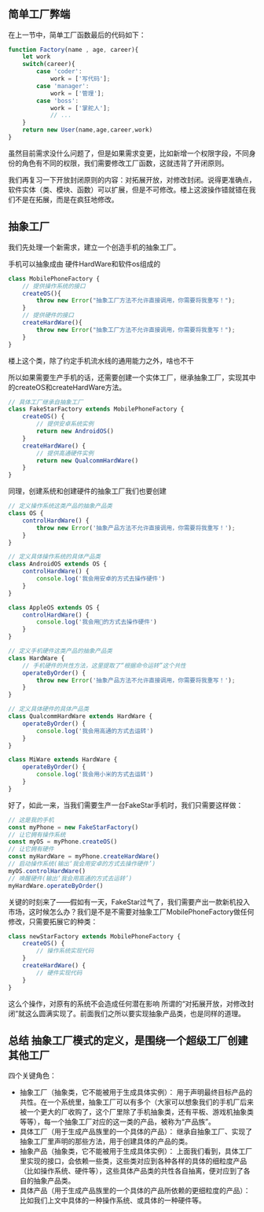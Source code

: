 #

## 简单工厂弊端

在上一节中，简单工厂函数最后的代码如下：

```js
function Factory(name , age, career){
    let work
    switch(career){
        case 'coder':
            work = ['写代码'];
        case 'manager':
            work = ['管理'];
        case 'boss':
            work = ['掌舵人'];
            // ...
    }
    return new User(name,age,career,work)
}
```

虽然目前需求没什么问题了，但是如果需求变更，比如新增一个权限字段，不同身份的角色有不同的权限，我们需要修改工厂函数，这就违背了开闭原则。

我们再复习一下开放封闭原则的内容：对拓展开放，对修改封闭。说得更准确点，软件实体（类、模块、函数）可以扩展，但是不可修改。楼上这波操作错就错在我们不是在拓展，而是在疯狂地修改。

## 抽象工厂

我们先处理一个新需求，建立一个创造手机的抽象工厂。

手机可以抽象成由 硬件HardWare和软件os组成的

```js
class MobilePhoneFactory {
    // 提供操作系统的接口
    createOS(){
        throw new Error("抽象工厂方法不允许直接调用，你需要将我重写！");
    }
    // 提供硬件的接口
    createHardWare(){
        throw new Error("抽象工厂方法不允许直接调用，你需要将我重写！");
    }
}
```

楼上这个类，除了约定手机流水线的通用能力之外，啥也不干

所以如果需要生产手机的话，还需要创建一个实体工厂，继承抽象工厂，实现其中的createOS和createHardWare方法。

```js
// 具体工厂继承自抽象工厂
class FakeStarFactory extends MobilePhoneFactory {
    createOS() {
        // 提供安卓系统实例
        return new AndroidOS()
    }
    createHardWare() {
        // 提供高通硬件实例
        return new QualcommHardWare()
    }
}
```

同理，创建系统和创建硬件的抽象工厂我们也要创建

```js
// 定义操作系统这类产品的抽象产品类
class OS {
    controlHardWare() {
        throw new Error('抽象产品方法不允许直接调用，你需要将我重写！');
    }
}

// 定义具体操作系统的具体产品类
class AndroidOS extends OS {
    controlHardWare() {
        console.log('我会用安卓的方式去操作硬件')
    }
}

class AppleOS extends OS {
    controlHardWare() {
        console.log('我会用🍎的方式去操作硬件')
    }
}

// 定义手机硬件这类产品的抽象产品类
class HardWare {
    // 手机硬件的共性方法，这里提取了“根据命令运转”这个共性
    operateByOrder() {
        throw new Error('抽象产品方法不允许直接调用，你需要将我重写！');
    }
}

// 定义具体硬件的具体产品类
class QualcommHardWare extends HardWare {
    operateByOrder() {
        console.log('我会用高通的方式去运转')
    }
}

class MiWare extends HardWare {
    operateByOrder() {
        console.log('我会用小米的方式去运转')
    }
}

```

好了，如此一来，当我们需要生产一台FakeStar手机时，我们只需要这样做：

```js
// 这是我的手机
const myPhone = new FakeStarFactory()
// 让它拥有操作系统
const myOS = myPhone.createOS()
// 让它拥有硬件
const myHardWare = myPhone.createHardWare()
// 启动操作系统(输出‘我会用安卓的方式去操作硬件’)
myOS.controlHardWare()
// 唤醒硬件(输出‘我会用高通的方式去运转’)
myHardWare.operateByOrder()

```

关键的时刻来了——假如有一天，FakeStar过气了，我们需要产出一款新机投入市场，这时候怎么办？我们是不是不需要对抽象工厂MobilePhoneFactory做任何修改，只需要拓展它的种类：

```js
class newStarFactory extends MobilePhoneFactory {
    createOS() {
        // 操作系统实现代码
    }
    createHardWare() {
        // 硬件实现代码
    }
}
```

这么个操作，对原有的系统不会造成任何潜在影响 所谓的“对拓展开放，对修改封闭”就这么圆满实现了。前面我们之所以要实现抽象产品类，也是同样的道理。

## 总结 抽象工厂模式的定义，是围绕一个超级工厂创建其他工厂

四个关键角色：

- 抽象工厂（抽象类，它不能被用于生成具体实例）： 用于声明最终目标产品的共性。在一个系统里，抽象工厂可以有多个（大家可以想象我们的手机厂后来被一个更大的厂收购了，这个厂里除了手机抽象类，还有平板、游戏机抽象类等等），每一个抽象工厂对应的这一类的产品，被称为“产品族”。
- 具体工厂（用于生成产品族里的一个具体的产品）： 继承自抽象工厂、实现了抽象工厂里声明的那些方法，用于创建具体的产品的类。
- 抽象产品（抽象类，它不能被用于生成具体实例）： 上面我们看到，具体工厂里实现的接口，会依赖一些类，这些类对应到各种各样的具体的细粒度产品（比如操作系统、硬件等），这些具体产品类的共性各自抽离，便对应到了各自的抽象产品类。
- 具体产品（用于生成产品族里的一个具体的产品所依赖的更细粒度的产品）： 比如我们上文中具体的一种操作系统、或具体的一种硬件等。
  